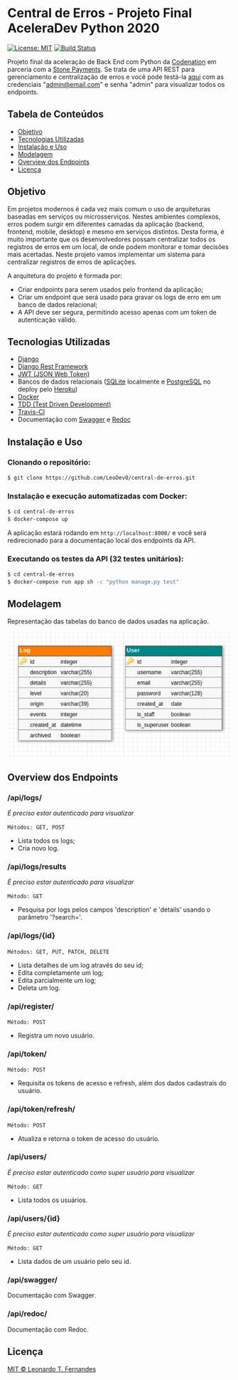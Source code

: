 # Central de Erros - Projeto Final AceleraDev Python 2020

[![License: MIT](https://img.shields.io/badge/License-MIT-yellow.svg)](https://github.com/LeoDev0/central-de-erros/blob/master/LICENSE)
[![Build Status](https://travis-ci.org/LeoDev0/central-de-erros.svg?branch=master)](https://travis-ci.org/LeoDev0/central-de-erros)

Projeto final da aceleração de Back End com Python da [Codenation](https://github.com/codenation-dev) em parceria com a [Stone Payments](https://github.com/stone-payments). Se trata de uma API REST para gerenciamento e centralização de erros e você pode testá-la [aqui](https://errors-logger.herokuapp.com/) com as credenciais "admin@email.com" e senha "admin" para visualizar todos os endpoints.


## Tabela de Conteúdos

- [Objetivo](#Objetivo)
- [Tecnologias Utilizadas](#Tecnologias-Utilizadas)
- [Instalação e Uso](#Instalação-e-Uso)
- [Modelagem](#Modelagem)
- [Overview dos Endpoints](#Overview-dos-Endpoints)
- [Licença](#Licença)


## Objetivo

Em projetos modernos é cada vez mais comum o uso de arquiteturas baseadas em serviços ou microsserviços. Nestes ambientes complexos, erros podem surgir em diferentes camadas da aplicação (backend, frontend, mobile, desktop) e mesmo em serviços distintos. Desta forma, é muito importante que os desenvolvedores possam centralizar todos os registros de erros em um local, de onde podem monitorar e tomar decisões mais acertadas. Neste projeto vamos implementar um sistema para centralizar registros de erros de aplicações.

A arquitetura do projeto é formada por:

- Criar endpoints para serem usados pelo frontend da aplicação;
- Criar um endpoint que será usado para gravar os logs de erro em um banco de dados relacional;
- A API deve ser segura, permitindo acesso apenas com um token de autenticação válido.


## Tecnologias Utilizadas

- [Django](https://www.djangoproject.com/)
- [Django Rest Framework](https://www.django-rest-framework.org/)
- [JWT (JSON Web Token)](https://en.wikipedia.org/wiki/JSON_Web_Token)
- Bancos de dados relacionais ([SQLite](https://sqlite.org/index.html) localmente e [PostgreSQL](https://www.postgresql.org/) no deploy pelo [Heroku](https://www.heroku.com/))
- [Docker](https://www.docker.com/)
- [TDD (Test Driven Development)](https://en.wikipedia.org/wiki/Test-driven_development)
- [Travis-CI](https://travis-ci.org/)
- Documentação com [Swagger](https://errors-logger.herokuapp.com/api/swagger/) e [Redoc](https://errors-logger.herokuapp.com/api/redoc/)


## Instalação e Uso

### Clonando o repositório:

```bash
$ git clone https://github.com/LeoDev0/central-de-erros.git
```

### Instalação e execução automatizadas com Docker:

```bash
$ cd central-de-erros
$ docker-compose up
```

A aplicação estará rodando em ```http://localhost:8000/``` e você será redirecionado para a documentação local dos endpoints da API.

### Executando os testes da API (32 testes unitários):

```bash
$ cd central-de-erros
$ docker-compose run app sh -c "python manage.py test"
```


## Modelagem

Representação das tabelas do banco de dados usadas na aplicação.   

![models](https://raw.githubusercontent.com/LeoDev0/leodev0/master/media/codenation_models.png)

## Overview dos Endpoints

### /api/logs/

*É preciso estar autenticado para visualizar*

`Métodos: GET, POST`

- Lista todos os logs;
- Cria novo log.

### /api/logs/results

*É preciso estar autenticado para visualizar*

`Método: GET`

- Pesquisa por logs pelos campos 'description' e 'details' usando o parâmetro '?search='.

### /api/logs/{id}

`Métodos: GET, PUT, PATCH, DELETE`

- Lista detalhes de um log através do seu id;
- Edita completamente um log;
- Edita parcialmente um log;
- Deleta um log.

### /api/register/

`Método: POST`

- Registra um novo usuário.

### /api/token/

`Método: POST`

- Requisita os tokens de acesso e refresh, além dos dados cadastrais do usuário.

### /api/token/refresh/

`Método: POST`

- Atualiza e retorna o token de acesso do usuário.

### /api/users/

*É preciso estar autenticado como super usuário para visualizar*

`Método: GET`

- Lista todos os usuários.

### /api/users/{id}

*É preciso estar autenticado como super usuário para visualizar*

`Método: GET`

- Lista dados de um usuário pelo seu id.

### /api/swagger/

Documentação com Swagger.

### /api/redoc/

Documentação com Redoc.


## Licença

[MIT © Leonardo T. Fernandes](https://github.com/LeoDev0/central-de-erros/blob/master/LICENSE)

